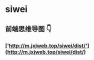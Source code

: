 <!--
 * @Description: 
 * @Author: jinxiaojian
 * @Email: jinxiaojian@youxin.com
 * @Date: 2020-01-13 16:02:31
 * @LastEditTime : 2020-01-13 16:07:09
 * @LastEditors  : 靳肖健
 -->
# siwei
## 前端思维导图 👇
### ['http://m.jxjweb.top/siwei/dist/'](http://m.jxjweb.top/siwei/dist/)
